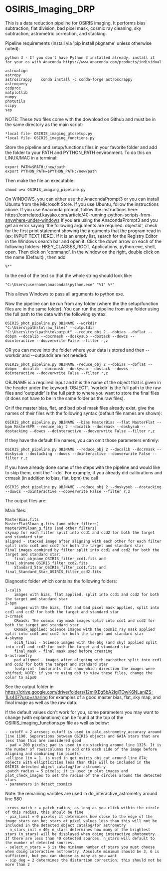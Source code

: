 # OSIRIS_Imaging_DRP
This is a data reduction pipeline for OSIRIS imaging. It performs bias subtraction, flat division, bad pixel mask, cosmic ray cleaning, sky subtraction, astrometric correction, and stacking.

Pipeline requirements (install via 'pip install pkgname' unless otherwise noted):

    python 3 - If you don't have Python 3 installed already, install it for your os with Anaconda https://www.anaconda.com/products/individual
    
    astroalign
    astropy
    astroscrappy    conda install -c conda-forge astroscrappy
    astroquery
    ccdproc
    matplotlib
    numpy
    photutils
    scipy
    sep
    
NOTE: These two files come with the download on Github and must be in the same directory as the main script:   

    *local file- OSIRIS_imaging_gtcsetup.py
    *local file- OSIRIS_imaging_functions.py

Store the pipeline and setup/functions files in your favorite folder and add the folder to your PATH and PYTHON_PATH environment. 
To do this on LINUX/MAC in a terminal:

    export PATH=$PATH:/new/path
    export PYTHON_PATH=$PYTHON_PATH:/new/path

Then make the file an executable:  
    
    chmod u+x OSIRIS_imaging_pipeline.py

On WINDOWS, you can either use the AnacondaPrompt3 or you can install Ubuntu from the Microsoft Store. If you use Ubuntu, follow the instructions above. If you use Anaconda prompt, follow the instructions here: https://correlated.kayako.com/article/40-running-python-scripts-from-anywhere-under-windows 
If you are using the AnacondaPrompt3 and you get an error saying 'the following arguments are required: objectid', check for the first print statement showing the arguments that the program read in (ex: INPUT TEXT HERE). If it is an empty list, search for the Registry Editor in the Windows search bar and open it. Click the down arrow on each of the following folders: HKEY_CLASSES_ROOT, Applications, python.exe, shell, open. Then click on 'command'. In the window on the right, double click on the name (Default) , then add 
    
    %*"
    
to the end of the text so that the whole string should look like:
    
    "C:\Users\username\anaconda3\python.exe" "%1" %*"
This allows Windows to pass all arguments to python.exe.

Now the pipeline can be run from any folder (where the the setup/function files are in the same folder). 
You can run the pipeline from any folder using the full path to the data with the following syntax:

    OSIRIS_phot_pipeline.py OBJNAME --workdir  "C:\Users\path\to\raw_files" --outputdir "C:\Users\test\path\to\output" --reduce_obj 2 --dobias --doflat --dobpm --docalib --docrmask --doskysub --dostack --dowcs --dointeractive --dooverwrite False --filter r,z

OR you can move into the folder where your data is stored and then --workdir and --outputdir are not needed:

    OSIRIS_phot_pipeline.py OBJNAME -reduce_obj 2 --dobias --doflat --dobpm --docalib --docrmask --doskysub --dostack --dowcs --dointeractive --dooverwrite False --filter r,z

OBJNAME is a required input and it is the name of the object that is given in the header under the keyword 'OBJECT'.
'workdir' is the full path to the raw files and 'outputdir' is the full path to where you want to store the final files (it does not have to be in the same folder as the raw files).

Or if the master bias, flat, and bad pixel mask files already exist, give the names of their files with the following syntax (default file names are shown):

    OSIRIS_phot_pipeline.py OBJNAME --bias MasterBias --flat MasterFlat --bpm MasterBPM --reduce_obj 2 --docalib --docrmask --doskysub --dostacking --dowcs --dointeractive --dooverwrite False --filter r,z

If they have the default file names, you can omit those parameters entirely:
    
    OSIRIS_phot_pipeline.py OBJNAME --reduce_obj 2 --docalib --docrmask --doskysub --dostacking --dowcs --dointeractive --dooverwrite False --filter r,z

If you have already done some of the steps with the pipeline and would like to skip them, omit the '--do'. For example, if you already did calibrations and crmask (in addition to bias, flat, bpm) the call
    
    OSIRIS_phot_pipeline.py OBJNAME --reduce_obj 2 --doskysub --dostacking --dowcs --dointeractive --dooverwrite False --filter r,z
    
The output files are:

Main files:

    MasterBias.fits
    MasterFlatSloan_g.fits (and other filters)
    MasterBPMSloan_g.fits (and other filters)
    skymap for each filter split into ccd1 and ccd2 for both the target and standard star 
    aligned - stacked image after aligning with each other for each filter split into ccd1 and ccd2 for both the target and standard star 
    Final images combined by filter split into ccd1 and ccd2 for both the target and standard star:
        final_objname_OSIRIS_filter_ccd1.fits and final_objname_OSIRIS_filter_ccd2.fits
        Standard_Star_OSIRIS_filter_ccd1.fits and final_Standard_Star_OSIRIS_filter_ccd2.fits

Diagnostic folder which contains the following folders:

    1-calib
        images with bias, flat applied, split into ccd1 and ccd2 for both the target and standard star
    2-bpm
        images with the bias, flat and bad pixel mask applied, split into ccd1 and ccd2 for both the target and standard star
    3-crmask
        CRmask: The cosmic ray mask images split into ccd1 and ccd2 for both the target and standard star
        CRmask_applied: Science images with the cosmic ray mask applied split into ccd1 and ccd2 for both the target and standard star
    4-skymap
        sciN_final - Science images with the bkg (and sky) applied split into ccd1 and ccd2 for both the target and standard star
        final_mask - final mask used before creating 
    5-astrometry
        pad_aligned - images after aligning with eachother split into ccd1 and ccd2 for both the target and standard star
        footprint- footprints that show which direction the images were shifted; NOTE: if you're using ds9 to view these files, change the color to aips0
        
See the output folder in https://drive.google.com/drive/folders/12mIXEg5bA2IgjTOwK6NLanjZS-1Ls407?usp=sharing for examples of a good master bias, flat, sky map, and final image as well as the raw data.

If the default values don't work for you, some parameters you may want to change (with explanations) can be found at the top of the OSIRIS_imaging_functions.py file as well as below:

    - cutoff = 2 arcsec; cutoff is used in calc_astrometry_accuracy around line 1190. Separations between OSIRIS objects and GAIA stars that are less than this are considered good
    - pad = 200 pixels; pad is used in do_stacking around line 1325. It is the number of rows/columns to add onto each side of the image before aligning and combining (in pixels)
    -ellipse_lim = 1. is used in get_osiris_obj_cat around line 874; objects with ellipticities less than this will be included in the OSIRIS detected object catalog/for astrometry
    -patch_radius = 5 pixels; it is used in plot_images and plot_check_images to set the radius of the circles around the detected stars
    - parameters in detect_cosmics

Note: the remaining varibles are used in do_interactive_astrometry around line 980

    -cross_match_r = patch_radius; as long as you click within the circle of this radius, this should be fine
    - pix_limit = 0 pixels; it determines how close to the edge of the image stars can be; stars at pixel values less than this will not be included in the detected object catalog/for astrometry
    - n_stars_init = 40; n_stars determines how many of the brightest stars (n_stars) will be displayed when doing interactive photometry. If there are less than 40 detected sources, n_stars will default to the number of detected sources.
    - select_n_stars = 6 is the minimum number of stars you must choose when doing interactive astrometry. Absolute minimum should be 3, 6 is sufficient, but you can choose as many as you want
    - sip_deg = 2 determines the distortion correction; this should not be more than 2

